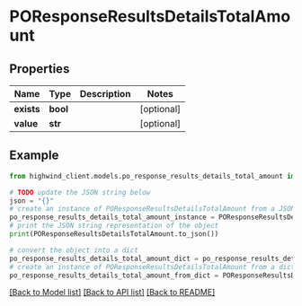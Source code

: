 # POResponseResultsDetailsTotalAmount


## Properties

Name | Type | Description | Notes
------------ | ------------- | ------------- | -------------
**exists** | **bool** |  | [optional] 
**value** | **str** |  | [optional] 

## Example

```python
from highwind_client.models.po_response_results_details_total_amount import POResponseResultsDetailsTotalAmount

# TODO update the JSON string below
json = "{}"
# create an instance of POResponseResultsDetailsTotalAmount from a JSON string
po_response_results_details_total_amount_instance = POResponseResultsDetailsTotalAmount.from_json(json)
# print the JSON string representation of the object
print(POResponseResultsDetailsTotalAmount.to_json())

# convert the object into a dict
po_response_results_details_total_amount_dict = po_response_results_details_total_amount_instance.to_dict()
# create an instance of POResponseResultsDetailsTotalAmount from a dict
po_response_results_details_total_amount_from_dict = POResponseResultsDetailsTotalAmount.from_dict(po_response_results_details_total_amount_dict)
```
[[Back to Model list]](../README.md#documentation-for-models) [[Back to API list]](../README.md#documentation-for-api-endpoints) [[Back to README]](../README.md)


